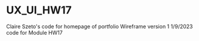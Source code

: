 # UX_UI_HW17
Claire Szeto's code for homepage of portfolio
Wireframe version 1
1/9/2023
code for Module HW17
